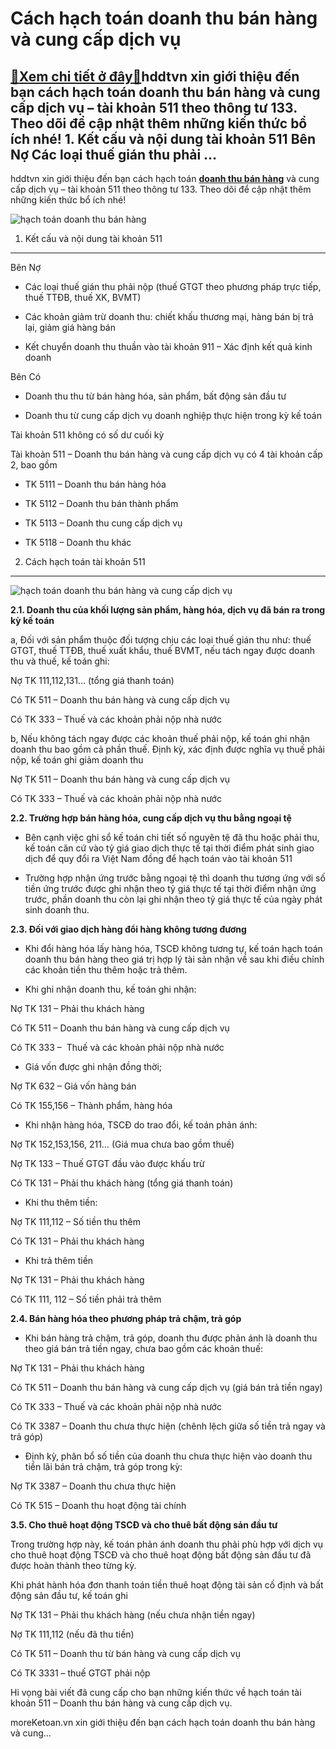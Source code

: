 Cách hạch toán doanh thu bán hàng và cung cấp dịch vụ
=====================================================

[:gift:Xem chi tiết ở đây:gift:](https://hddtvn.com/cach-hach-toan-doanh-thu-ban-hang-va-cung-cap-dich-vu/)hddtvn xin giới thiệu đến bạn cách hạch toán doanh thu bán hàng và cung cấp dịch vụ – tài khoản 511 theo thông tư 133. Theo dõi để cập nhật thêm những kiến thức bổ ích nhé! 1. Kết cấu và nội dung tài khoản 511 Bên Nợ Các loại thuế gián thu phải …
------------------------------------------------------------------------------------------------------------------------------------------------------------------------------------------------------------------------------------------------------

hddtvn xin giới thiệu đến bạn cách hạch toán **[doanh thu bán hàng](#)** và cung cấp dịch vụ – tài khoản 511 theo thông tư 133. Theo dõi để cập nhật thêm những kiến thức bổ ích nhé!


![hạch toán doanh thu bán hàng](https://hddtvn.com/wp-content/uploads/2021/01/revenue-1.jpg)


1. Kết cấu và nội dung tài khoản 511
------------------------------------


Bên Nợ




* Các loại thuế gián thu phải nộp (thuế GTGT theo phương pháp trực tiếp, thuế TTĐB, thuế XK, BVMT)

* Các khoản giảm trừ doanh thu: chiết khấu thương mại, hàng bán bị trả lại, giảm giá hàng bán

* Kết chuyển doanh thu thuần vào tài khoản 911 – Xác định kết quả kinh doanh



Bên Có




* Doanh thu thu từ bán hàng hóa, sản phẩm, bất động sản đầu tư

* Doanh thu từ cung cấp dịch vụ doanh nghiệp thực hiện trong kỳ kế toán



Tài khoản 511 không có số dư cuối kỳ


Tài khoản 511 – Doanh thu bán hàng và cung cấp dịch vụ có 4 tài khoản cấp 2, bao gồm




* TK 5111 – Doanh thu bán hàng hóa

* TK 5112 – Doanh thu bán thành phẩm

* TK 5113 – Doanh thu cung cấp dịch vụ

* TK 5118 – Doanh thu khác



2. Cách hạch toán tài khoản 511
-------------------------------


![hạch toán doanh thu bán hàng và cung cấp dịch vụ](https://hddtvn.com/wp-content/uploads/2021/01/hạch-toán-1.jpg)


**2.1. Doanh thu của khối lượng sản phẩm, hàng hóa, dịch vụ đã bán ra trong kỳ kế toán**


a, Đối với sản phẩm thuộc đối tượng chịu các loại thuế gián thu như: thuế GTGT, thuế TTĐB, thuế xuất khẩu, thuế BVMT, nếu tách ngay được doanh thu và thuế, kế toán ghi:


Nợ TK 111,112,131… (tổng giá thanh toán)


Có TK 511 – Doanh thu bán hàng và cung cấp dịch vụ


Có TK 333 – Thuế và các khoản phải nộp nhà nước


b, Nếu không tách ngay được các khoản thuế phải nộp, kế toán ghi nhận doanh thu bao gồm cả phần thuế. Định kỳ, xác định được nghĩa vụ thuế phải nộp, kế toán ghi giảm doanh thu


Nợ TK 511 – Doanh thu bán hàng và cung cấp dịch vụ


Có TK 333 – Thuế và các khoản phải nộp nhà nước


**2.2. Trường hợp bán hàng hóa, cung cấp dịch vụ thu bằng ngoại tệ**




* Bên cạnh việc ghi sổ kế toán chi tiết số nguyên tệ đã thu hoặc phải thu, kế toán căn cứ vào tỷ giá giao dịch thực tế tại thời điểm phát sinh giao dịch để quy đổi ra Việt Nam đồng để hạch toán vào tài khoản 511

* Trường hợp nhận ứng trước bằng ngoại tệ thì doanh thu tương ứng với số tiền ứng trước được ghi nhận theo tỷ giá thực tế tại thời điểm nhận ứng trước, phần doanh thu còn lại ghi nhận theo tỷ giá thực tế của ngày phát sinh doanh thu.



**2.3. Đối với giao dịch hàng đổi hàng không tương đương**




* Khi đổi hàng hóa lấy hàng hóa, TSCĐ không tương tự, kế toán hạch toán doanh thu bán hàng theo giá trị hợp lý tài sản nhận về sau khi điều chỉnh các khoản tiền thu thêm hoặc trả thêm.

* Khi ghi nhận doanh thu, kế toán ghi nhận:



Nợ TK 131 – Phải thu khách hàng


Có TK 511 – Doanh thu bán hàng và cung cấp dịch vụ


Có TK 333 –  Thuế và các khoản phải nộp nhà nước




* Giá vốn được ghi nhận đồng thời;



Nợ TK 632 – Giá vốn hàng bán


Có TK 155,156 – Thành phẩm, hàng hóa




* Khi nhận hàng hóa, TSCĐ do trao đổi, kế toán phản ánh:



Nợ TK 152,153,156, 211… (Giá mua chưa bao gồm thuế)


Nợ TK 133 – Thuế GTGT đầu vào được khấu trừ


Có TK 131 – Phải thu khách hàng (tổng giá thanh toán)




* Khi thu thêm tiền:



Nợ TK 111,112 – Số tiền thu thêm


Có TK 131 – Phải thu khách hàng




* Khi trả thêm tiền



Nợ TK 131 – Phải thu khách hàng


Có TK 111, 112 – Số tiền phải trả thêm


**2.4. Bán hàng hóa theo phương pháp trả chậm, trả góp**




* Khi bán hàng trả chậm, trả góp, doanh thu được phản ánh là doanh thu theo giá bán trả tiền ngay, chưa bao gồm các khoản thuế:



Nợ TK 131 – Phải thu khách hàng


Có TK 511 – Doanh thu bán hàng và cung cấp dịch vụ (giá bán trả tiền ngay)


Có TK 333 – Thuế và các khoản phải nộp nhà nước


Có TK 3387 – Doanh thu chưa thực hiện (chênh lệch giữa số tiền trả ngay và trả góp)




* Định kỳ, phân bổ số tiền của doanh thu chưa thực hiện vào doanh thu tiền lãi bán trả chậm, trả góp trong kỳ:



Nợ TK 3387 – Doanh thu chưa thực hiện


Có TK 515 – Doanh thu hoạt động tài chính


**3.5. Cho thuê hoạt động TSCĐ và cho thuê bất động sản đầu tư**


Trong trường hợp này, kế toán phản ánh doanh thu phải phù hợp với dịch vụ cho thuê hoạt động TSCĐ và cho thuê hoạt động bất động sản đầu tư đã được hoàn thành theo từng kỳ.


Khi phát hành hóa đơn thanh toán tiền thuê hoạt động tài sản cố định và bất động sản đầu tư, kế toán ghi


Nợ TK 131 – Phải thu khách hàng (nếu chưa nhận tiền ngay)


Nợ TK 111,112 (nếu đã thu tiền)


Có TK 511 – Doanh thu từ bán hàng và cung cấp dịch vụ


Có TK 3331 – thuế GTGT phải nộp


Hi vọng bài viết đã cung cấp cho bạn những kiến thức về hạch toán tài khoản 511 – Doanh thu bán hàng và cung cấp dịch vụ.



moreKetoan.vn xin giới thiệu đến bạn cách hạch toán doanh thu bán hàng và cung…

